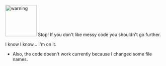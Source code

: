 <img alt="warning" width=100 src="https://cdn-icons-png.flaticon.com/512/2916/2916640.png"> Stop! If you don't like messy code you shouldn't go further.

I know I know... I'm on it.

 - Also, the code doesn't work currently because I changed some file names.
